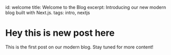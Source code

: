
id: welcome
title: Welcome to the Blog
excerpt: Introducing our new modern blog built with Next.js.
tags: intro, nextjs


# Hey this is new post here

This is the first post on our modern blog. Stay tuned for more content!
